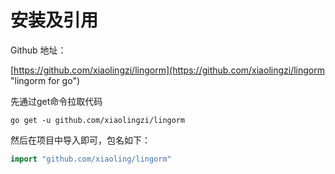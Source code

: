 # 安装及引用

Github 地址：

[https://github.com/xiaolingzi/lingorm](https://github.com/xiaolingzi/lingorm "lingorm for go")

先通过get命令拉取代码

```shell
go get -u github.com/xiaolingzi/lingorm
```

然后在项目中导入即可，包名如下：

``` go
import "github.com/xiaoling/lingorm"
```
